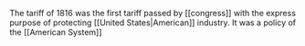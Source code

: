 The tariff of 1816 was the first tariff passed by [[congress]] with the express purpose of protecting [[United States|American]] industry. It was a policy of the [[American System]]